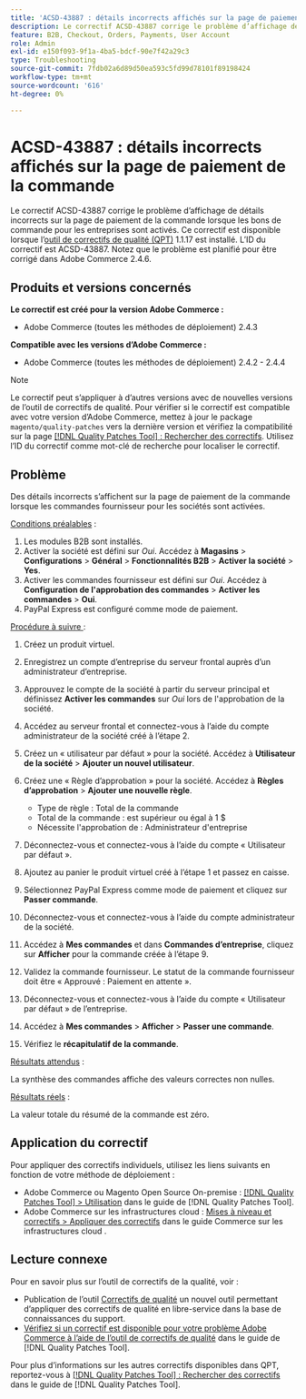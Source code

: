 ```yaml
---
title: 'ACSD-43887 : détails incorrects affichés sur la page de paiement de la commande'
description: Le correctif ACSD-43887 corrige le problème d’affichage de détails incorrects sur la page de paiement de la commande lorsque les bons de commande pour les entreprises sont activés. Ce correctif est disponible lorsque l’outil [Outil de correctifs de la qualité (QPT)](https://experienceleague.adobe.com/en/docs/commerce-operations/tools/quality-patches-tool/quality-patches-tool-to-self-serve-quality-patches) 1.1.17 est installé. L’ID du correctif est ACSD-43887. Notez que le problème est planifié pour être corrigé dans Adobe Commerce 2.4.6.
feature: B2B, Checkout, Orders, Payments, User Account
role: Admin
exl-id: e150f093-9f1a-4ba5-bdcf-90e7f42a29c3
type: Troubleshooting
source-git-commit: 7fdb02a6d89d50ea593c5fd99d78101f89198424
workflow-type: tm+mt
source-wordcount: '616'
ht-degree: 0%

---
```


# ACSD-43887 : détails incorrects affichés sur la page de paiement de la commande

Le correctif ACSD-43887 corrige le problème d’affichage de détails incorrects sur la page de paiement de la commande lorsque les bons de commande pour les entreprises sont activés. Ce correctif est disponible lorsque l’[outil de correctifs de qualité (QPT)](https://experienceleague.adobe.com/en/docs/commerce-operations/tools/quality-patches-tool/quality-patches-tool-to-self-serve-quality-patches) 1.1.17 est installé. L’ID du correctif est ACSD-43887. Notez que le problème est planifié pour être corrigé dans Adobe Commerce 2.4.6.

## Produits et versions concernés

**Le correctif est créé pour la version Adobe Commerce :**

* Adobe Commerce (toutes les méthodes de déploiement) 2.4.3

**Compatible avec les versions d’Adobe Commerce :**

* Adobe Commerce (toutes les méthodes de déploiement) 2.4.2 - 2.4.4

>[!NOTE]
>
>Le correctif peut s’appliquer à d’autres versions avec de nouvelles versions de l’outil de correctifs de qualité. Pour vérifier si le correctif est compatible avec votre version d’Adobe Commerce, mettez à jour le package `magento/quality-patches` vers la dernière version et vérifiez la compatibilité sur la page [[!DNL Quality Patches Tool] : Rechercher des correctifs](https://experienceleague.adobe.com/en/docs/commerce-operations/tools/quality-patches-tool/quality-patches-tool-to-self-serve-quality-patches). Utilisez l’ID du correctif comme mot-clé de recherche pour localiser le correctif.

## Problème

Des détails incorrects s’affichent sur la page de paiement de la commande lorsque les commandes fournisseur pour les sociétés sont activées.

<u>Conditions préalables</u> :

1. Les modules B2B sont installés.
1. Activer la société est défini sur _Oui_. Accédez à **Magasins** > **Configurations** > **Général** > **Fonctionnalités B2B** > **Activer la société** > **Yes**.
1. Activer les commandes fournisseur est défini sur _Oui_. Accédez à **Configuration de l&#39;approbation des commandes** > **Activer les commandes** > **Oui**.
1. PayPal Express est configuré comme mode de paiement.

<u>Procédure à suivre </u> :

1. Créez un produit virtuel.
1. Enregistrez un compte d’entreprise du serveur frontal auprès d’un administrateur d’entreprise.
1. Approuvez le compte de la société à partir du serveur principal et définissez **Activer les commandes** sur _Oui_ lors de l&#39;approbation de la société.
1. Accédez au serveur frontal et connectez-vous à l’aide du compte administrateur de la société créé à l’étape 2.
1. Créez un « utilisateur par défaut » pour la société. Accédez à **Utilisateur de la société** > **Ajouter un nouvel utilisateur**.
1. Créez une « Règle d’approbation » pour la société. Accédez à **Règles d’approbation** > **Ajouter une nouvelle règle**.

   * Type de règle : Total de la commande
   * Total de la commande : est supérieur ou égal à 1 $
   * Nécessite l&#39;approbation de : Administrateur d&#39;entreprise

1. Déconnectez-vous et connectez-vous à l’aide du compte « Utilisateur par défaut ».
1. Ajoutez au panier le produit virtuel créé à l’étape 1 et passez en caisse.
1. Sélectionnez PayPal Express comme mode de paiement et cliquez sur **Passer commande**.
1. Déconnectez-vous et connectez-vous à l’aide du compte administrateur de la société.
1. Accédez à **Mes commandes** et dans **Commandes d’entreprise**, cliquez sur **Afficher** pour la commande créée à l’étape 9.
1. Validez la commande fournisseur. Le statut de la commande fournisseur doit être « Approuvé : Paiement en attente ».
1. Déconnectez-vous et connectez-vous à l’aide du compte « Utilisateur par défaut » de l’entreprise.
1. Accédez à **Mes commandes** > **Afficher** > **Passer une commande**.
1. Vérifiez le **récapitulatif de la commande**.

<u>Résultats attendus</u> :

La synthèse des commandes affiche des valeurs correctes non nulles.

<u>Résultats réels</u> :

La valeur totale du résumé de la commande est zéro.

## Application du correctif

Pour appliquer des correctifs individuels, utilisez les liens suivants en fonction de votre méthode de déploiement :

* Adobe Commerce ou Magento Open Source On-premise : [[!DNL Quality Patches Tool] > Utilisation](/help/tools/quality-patches-tool/usage.md) dans le guide de [!DNL Quality Patches Tool].
* Adobe Commerce sur les infrastructures cloud : [Mises à niveau et correctifs > Appliquer des correctifs](https://experienceleague.adobe.com/docs/commerce-cloud-service/user-guide/develop/upgrade/apply-patches.html) dans le guide Commerce sur les infrastructures cloud .

## Lecture connexe

Pour en savoir plus sur l’outil de correctifs de la qualité, voir :

* Publication de l’outil [Correctifs de qualité](https://experienceleague.adobe.com/en/docs/commerce-operations/tools/quality-patches-tool/quality-patches-tool-to-self-serve-quality-patches) un nouvel outil permettant d’appliquer des correctifs de qualité en libre-service dans la base de connaissances du support.
* [Vérifiez si un correctif est disponible pour votre problème Adobe Commerce à l’aide de l’outil de correctifs de qualité](/help/tools/quality-patches-tool/patches-available-in-qpt/check-patch-for-magento-issue-with-magento-quality-patches.md) dans le guide de [!DNL Quality Patches Tool].

Pour plus d’informations sur les autres correctifs disponibles dans QPT, reportez-vous à [[!DNL Quality Patches Tool] : Rechercher des correctifs](https://experienceleague.adobe.com/tools/commerce-quality-patches/index.html) dans le guide de [!DNL Quality Patches Tool].
